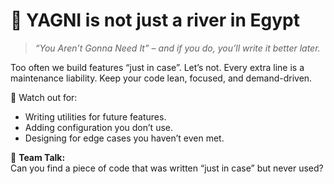 # 🧠 YAGNI is not just a river in Egypt

> *“You Aren’t Gonna Need It” – and if you do, you’ll write it better later.*

Too often we build features “just in case”. Let’s not. Every extra line is a maintenance liability. Keep your code lean, focused, and demand-driven.

👀 Watch out for:
- Writing utilities for future features.
- Adding configuration you don’t use.
- Designing for edge cases you haven’t even met.

💬 **Team Talk:**  
Can you find a piece of code that was written “just in case” but never used?


